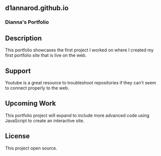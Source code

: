 ## d1annarod.github.io

### Dianna's Portfolio

## Description
This portfolio showcases the first project I worked on where I created my first portfolio site that is live on the web. 

## Support
Youtube is a great resource to troubleshoot repositories if they can't seem to connect properly to the web. 

## Upcoming Work 
This portfolio project will expand to include more advanced code using JavaScript to create an interactive site. 

## License
This project open source. 
  

